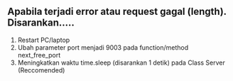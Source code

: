 ## Apabila terjadi error atau request gagal (length). Disarankan.....

1. Restart PC/laptop
2. Ubah parameter port menjadi 9003 pada function/method next_free_port
3. Meningkatkan waktu time.sleep (disarankan 1 detik) pada Class Server (Reccomended)

